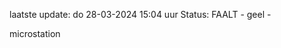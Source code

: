 laatste update: 
do 28-03-2024 15:04   uur 
Status: FAALT - geel - 
<div class="service Y">microstation</div>